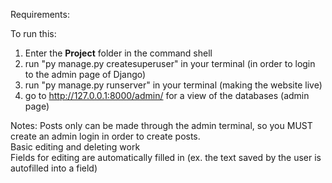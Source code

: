 Requirements:

To run this:

1. Enter the **Project** folder in the command shell
2. run "py manage.py createsuperuser" in your terminal (in order to login to the admin page of Django)
3. run "py manage.py runserver" in your terminal (making the website live)
4. go to http://127.0.0.1:8000/admin/ for a view of the databases (admin page)

Notes:
Posts only can be made through the admin terminal, so you MUST create an admin login in order to create posts. </br>
Basic editing and deleting work </br>
Fields for editing are automatically filled in (ex. the text saved by the user is autofilled into a field) </br>


